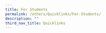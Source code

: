 ```yaml
---
title: For Students
permalink: /others/Quicklinks/For-Students/
description: ""
third_nav_title: Quicklinks
---
```


